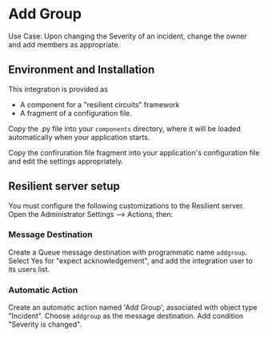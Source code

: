 Add Group
=========


Use Case:  Upon changing the Severity of an incident, change the owner
and add members as appropriate.


## Environment and Installation

This integration is provided as
* A component for a "resilient circuits" framework
* A fragment of a configuration file.

Copy the .py file into your `components` directory, where it will be
loaded automatically when your application starts.

Copy the confiruration file fragment into your application's configuration
file and edit the settings appropriately.


## Resilient server setup

You must configure the following customizations to the Resilient server.
Open the Administrator Settings --> Actions, then:


### Message Destination

Create a Queue message destination with programmatic name `addgroup`.
Select Yes for "expect acknowledgement", and add the integration user
to its users list.


### Automatic Action

Create an automatic action named 'Add Group', associated with object type
"Incident".  Choose `addgroup` as the message destination. Add condition
"Severity is changed".



